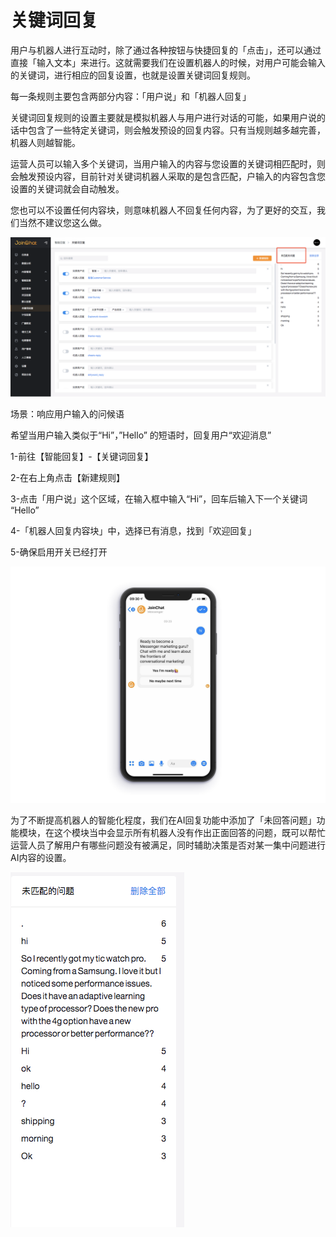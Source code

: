 # 关键词回复

用户与机器人进行互动时，除了通过各种按钮与快捷回复的「点击」，还可以通过直接「输入文本」来进行。这就需要我们在设置机器人的时候，对用户可能会输入的关键词，进行相应的回复设置，也就是设置关键词回复规则。

每一条规则主要包含两部分内容：「用户说」和「机器人回复」

关键词回复规则的设置主要就是模拟机器人与用户进行对话的可能，如果用户说的话中包含了一些特定关键词，则会触发预设的回复内容。只有当规则越多越完善，机器人则越智能。

运营人员可以输入多个关键词，当用户输入的内容与您设置的关键词相匹配时，则会触发预设内容，目前针对关键词机器人采取的是包含匹配，户输入的内容包含您设置的关键词就会自动触发。

您也可以不设置任何内容块，则意味机器人不回复任何内容，为了更好的交互，我们当然不建议您这么做。

![&#x5173;&#x952E;&#x8BCD;&#x56DE;&#x590D;](../../.gitbook/assets/image%20%2899%29.png)

场景：响应用户输入的问候语

希望当用户输入类似于“Hi”，”Hello” 的短语时，回复用户“欢迎消息”

1-前往【智能回复】-【关键词回复】

2-在右上角点击【新建规则】

3-点击「用户说」这个区域，在输入框中输入“Hi”，回车后输入下一个关键词 “Hello”

4-「机器人回复内容块」中，选择已有消息，找到「欢迎回复」

5-确保启用开关已经打开

![&#x793A;&#x4F8B;&#x56FE;](../../.gitbook/assets/image%20%28130%29.png)

为了不断提高机器人的智能化程度，我们在AI回复功能中添加了「未回答问题」功能模块，在这个模块当中会显示所有机器人没有作出正面回答的问题，既可以帮忙运营人员了解用户有哪些问题没有被满足，同时辅助决策是否对某一集中问题进行AI内容的设置。

![&#x672A;&#x5339;&#x914D;&#x95EE;&#x9898;](../../.gitbook/assets/image%20%281%29.png)

